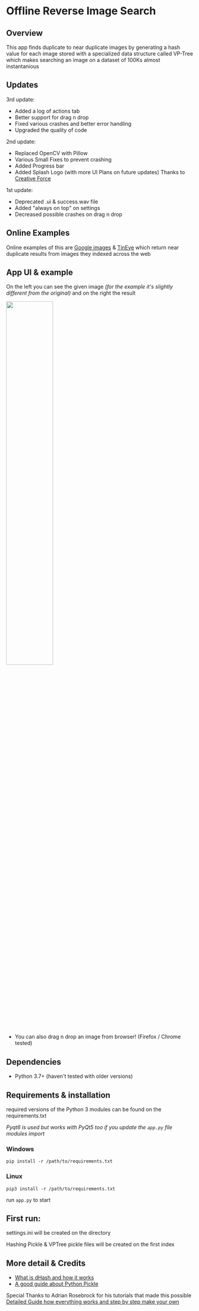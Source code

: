 # Offline Reverse Image Search

## Overview

This app finds duplicate to near duplicate images by generating a hash value for each image stored with a specialized data structure called VP-Tree which makes searching an image on a dataset of 100Ks almost instantanious

## Updates
3rd update:
* Added a log of actions tab
* Better support for drag n drop
* Fixed various crashes and better error handling
* Upgraded the quality of code

2nd update:
* Replaced OpenCV with Pillow
* Various Small Fixes to prevent crashing
* Added Progress bar
* Added Splash Logo (with more UI Plans on future updates) Thanks to [Creative Force](https://www.facebook.com/creativethunder.eu)

1st update:
* Deprecated .ui & success.wav file
* Added "always on top" on settings 
* Decreased possible crashes on drag n drop 

## Online Examples
Online examples of this are [Google images](https://images.google.com/) & [TinEye](https://tineye.com/) which return near duplicate results from images they indexed across the web

## App UI & example
On the left you can see the given image *(for the example it's slightly different from the original)* and on the right the result

<img src="https://user-images.githubusercontent.com/47922937/138560831-033acbf8-722b-493b-ad6e-927c5a90f69e.JPG" width="50%">

- You can also drag n drop an image from browser! (Firefox / Chrome tested)


## Dependencies

- Python 3.7+ (haven't tested with older versions)

## Requirements & installation

required versions of the Python 3 modules can be found on the requirements.txt

*Pyqt6 is used but works with PyQt5 too if you update the ``app.py`` file modules import*

### Windows
    pip install -r /path/to/requirements.txt
### Linux
    pip3 install -r /path/to/requirements.txt 

run ``app.py`` to start

## First run:
settings.ini will be created on the directory

Hashing Pickle & VPTree pickle files will be created on the first index 

## More detail & Credits

- [What is dHash and how it works](https://github.com/Rayraegah/dhash#difference-value-hash-dhash)<br>
- [A good guide about Python Pickle](https://zetcode.com/python/pickle/)

Special Thanks to Adrian Rosebrock for his tutorials that made this possible<br>
[Detailed Guide how everything works and step by step make your own](https://www.pyimagesearch.com/2019/08/26/building-an-image-hashing-search-engine-with-vp-trees-and-opencv/#download-the-code)

